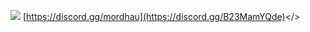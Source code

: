 ![](https://cdn.discordapp.com/attachments/1143927937062682677/1143934315860873307/h545gqewfqdhwgewqf.png)
<a id="Click Here to Join Our Discord">[https://discord.gg/mordhau](https://discord.gg/B23MamYQde)</>
